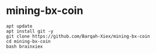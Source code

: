 # mining-bx-coin
```
apt update
apt install git -y
git clone https://github.com/Barqah-Xiex/mining-bx-coin
cd mining-bx-coin
bash brainxiex
```
